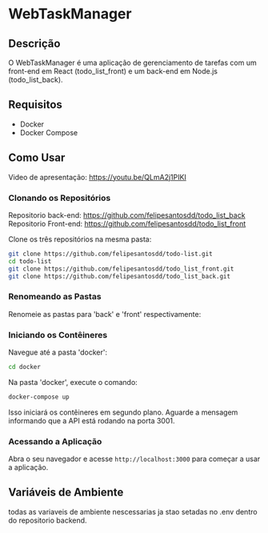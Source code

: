 # WebTaskManager

## Descrição

O WebTaskManager é uma aplicação de gerenciamento de tarefas com um front-end em React (todo_list_front) e um back-end em Node.js (todo_list_back).

## Requisitos

- Docker
- Docker Compose

## Como Usar

Video de apresentação: https://youtu.be/QLmA2j1PIKI

### Clonando os Repositórios

Repositorio back-end: https://github.com/felipesantosdd/todo_list_back
Repositorio Front-end: https://github.com/felipesantosdd/todo_list_front

Clone os três repositórios na mesma pasta:

```bash
git clone https://github.com/felipesantosdd/todo-list.git
cd todo-list
git clone https://github.com/felipesantosdd/todo_list_front.git
git clone https://github.com/felipesantosdd/todo_list_back.git
```

### Renomeando as Pastas

Renomeie as pastas para 'back' e 'front' respectivamente:

### Iniciando os **Contêineres**

Navegue até a pasta 'docker':

```bash
cd docker
```

Na pasta 'docker', execute o comando:

```bash
docker-compose up
```

Isso iniciará os contêineres em segundo plano. Aguarde a mensagem informando que a API está rodando na porta 3001.

### Acessando a Aplicação

Abra o seu navegador e acesse `http://localhost:3000` para começar a usar a aplicação.

## Variáveis de Ambiente

todas as variaveis de ambiente nescessarias ja stao setadas no .env dentro do repositorio backend.
